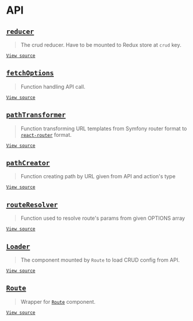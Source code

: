 # API

## [`reducer`](reducer.md)

> The crud reducer. Have to be mounted to Redux store at `crud` key.

[`View source`](../../src/reducer.js)

## [`fetchOptions`](fetchOptions.md)

> Function handling API call.

[`View source`](../../src/fetchOptions.js)

## [`pathTransformer`](pathTransformer.md)

> Function transforming URL templates from Symfony router format to
> [`react-router`](https://github.com/ReactTraining/react-router) format.

[`View source`](../../src/pathTransformer.js)

## [`pathCreator`](pathCreator.md)

> Function creating path by URL given from API and action's type

[`View source`](../../src/pathCreator.js)

## [`routeResolver`](routeResolver.md)

> Function used to resolve route's params from given OPTIONS array

[`View source`](../../src/routeResolver.js)

## [`Loader`](loader.md)

> The component mounted by `Route` to load CRUD config from API.

[`View source`](../../src/Loader.js)

## [`Route`](route.md)

> Wrapper for
> [`Route`](https://github.com/ReactTraining/react-router/blob/master/packages/react-router-dom/docs/api/Route.md)
> component.

[`View source`](../../src/Route.js)
